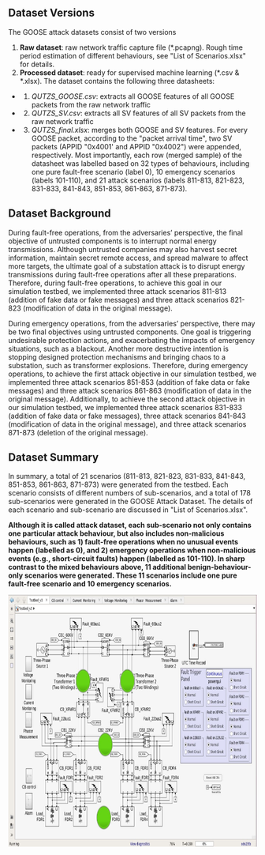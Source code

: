 ## Dataset Versions
The GOOSE attack datasets consist of two versions
1. **Raw dataset**: raw network traffic capture file (\*.pcapng). Rough time period estimation of different behaviours, see "List of Scenarios.xlsx" for details.
2. **Processed dataset**: ready for supervised machine learning (\*.csv & \*.xlsx). The dataset contains the following three datasheets:
- 1) *QUTZS_GOOSE.csv*: extracts all GOOSE features of all GOOSE packets from the raw network traffic 
- 2) *QUTZS_SV.csv*: extracts all SV features of all SV packets from the raw network traffic
- 3) *QUTZS_final.xlsx*: merges both GOOSE and SV features. For every GOOSE packet, according to the "packet arrival time", two SV packets (APPID "0x4001' and APPID "0x4002") were appended, respectively. Most importantly, each row (merged sample) of the datasheet was labelled based on 32 types of behaviours, including one pure fault-free scenario (label 0), 10 emergency scenarios (labels 101-110), and 21 attack scenarios (labels 811-813, 821-823, 831-833, 841-843, 851-853, 861-863, 871-873).

## Dataset Background
During fault-free operations, from the adversaries’ perspective, the final objective of untrusted components is to interrupt normal energy transmissions. Although untrusted companies may also harvest secret information, maintain secret remote access, and spread malware to affect more targets, the ultimate goal of a substation attack is to disrupt energy transmissions during fault-free operations after all these preparations. Therefore, during fault-free operations, to achieve this goal in our simulation testbed, we implemented three attack scenarios 811-813 (addition of fake data or fake messages) and three attack scenarios 821-823 (modification of data in the original message).

During emergency operations, from the adversaries’ perspective, there may be two final objectives using untrusted components. One goal is triggering undesirable protection actions, and exacerbating the impacts of emergency situations, such as a blackout. Another more destructive intention is stopping designed protection mechanisms and bringing chaos to a substation, such as transformer explosions. Therefore, during emergency operations, to achieve the first attack objective in our simulation testbed, we implemented three attack scenarios 851-853 (addition of fake data or fake messages) and three attack scenarios 861-863 (modification of data in the original message). Additionally, to achieve the second attack objective in our simulation testbed, we implemented three attack scenarios 831-833 (addition of fake data or fake messages), three attack scenarios 841-843 (modification of data in the original message), and three attack scenarios 871-873 (deletion of the original message).

## Dataset Summary
In summary, a total of 21 scenarios (811-813, 821-823, 831-833, 841-843, 851-853, 861-863, 871-873) were generated from the testbed. Each scenario consists of different numbers of sub-scenarios, and a total of 178 sub-scenarios were generated in the GOOSE Attack Dataset. The details of each scenario and sub-scenario are discussed in "List of Scenarios.xlsx". 

**Although it is called attack dataset, each sub-scenario not only contains one particular attack behaviour, but also includes non-malicious behaviours, such as 1) fault-free operations when no unusual events happen (labelled as 0), and 2) emergency operations when non-malicious events (e.g., short-circuit faults) happen (labelled as 101-110). In sharp contrast to the mixed behaviours above, 11 additional benign-behaviour-only scenarios were generated. These 11 scenarios include one pure fault-free scenario and 10 emergency scenarios.**

<img src="https://github.com/CSCRC-SCREED/QUT-ZSS-2023-GOOSE/blob/main/Datasets/PrimaryPlant.jpg" alt="" width="800" height="510" />